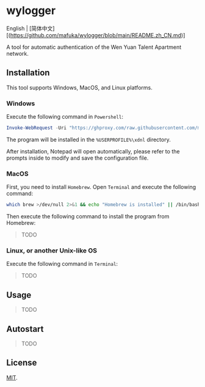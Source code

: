 # wylogger

English | [简体中文][(https://github.com/mafuka/wylogger/blob/main/README.zh_CN.md)]

A tool for automatic authentication of the Wen Yuan Talent Apartment network.

## Installation

This tool supports Windows, MacOS, and Linux platforms.

### Windows

Execute the following command in `Powershell`:

```powershell
Invoke-WebRequest -Uri "https://ghproxy.com/raw.githubusercontent.com/mafuka/wylogger/main/script/install.ps1" -OutFile "install.ps1"; .\install.ps1; Remove-Item .\install.ps1
```

The program will be installed in the `%USERPROFILE%\xdnl` directory.

After installation, Notepad will open automatically, please refer to the prompts inside to modify and save the configuration file.

### MacOS

First, you need to install `Homebrew`. Open `Terminal` and execute the following command:

```sh
which brew >/dev/null 2>&1 && echo "Homebrew is installed" || /bin/bash -c "$(curl -fsSL https://raw.githubusercontent.com/Homebrew/install/HEAD/install.sh)"
```

Then execute the following command to install the program from Homebrew:

> TODO

### Linux, or another Unix-like OS

Execute the following command in `Terminal`:

> TODO

## Usage

> TODO

## Autostart

> TODO

## License

[MIT](https://github.com/mafuka/wylogger/blob/main/LICENSE).